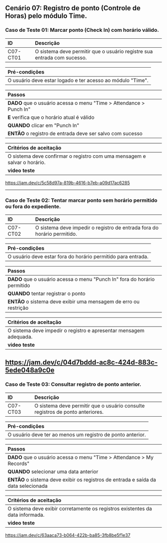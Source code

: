 ## Cenário 07: Registro de ponto (Controle de Horas) pelo módulo Time.

### Caso de Teste 01: Marcar ponto (Check In) com horário válido.

| ID       | Descrição                                                                  |
| :------- | :------------------------------------------------------------------------- |
| C07-CT01 | O sistema deve permitir que o usuário registre sua entrada com sucesso.    |

| **Pré-condições**                                             |
| :------------------------------------------------------------ |
| O usuário deve estar logado e ter acesso ao módulo "Time".    |

| **Passos**                                                        |
| :---------------------------------------------------------------- |
| **DADO** que o usuário acessa o menu \"Time > Attendance > Punch In\" |
| **E** verifica que o horário atual é válido                     |
| **QUANDO** clicar em \"Punch In\"                               |
| **ENTÃO** o registro de entrada deve ser salvo com sucesso      |

| **Critérios de aceitação**                                      |
| :-------------------------------------------------------------- |
| O sistema deve confirmar o registro com uma mensagem e salvar o horário. |
| **video teste**                                                 |
https://jam.dev/c/5c58d97a-819b-4616-b7eb-a09d17ac6285

---

### Caso de Teste 02: Tentar marcar ponto sem horário permitido ou fora do expediente.

| ID       | Descrição                                                                 |
| :------- | :------------------------------------------------------------------------ |
| C07-CT02 | O sistema deve impedir o registro de entrada fora do horário permitido.   |

| **Pré-condições**                                             |
| :------------------------------------------------------------ |
| O usuário deve estar fora do horário permitido para entrada.  |

| **Passos**                                                        |
| :---------------------------------------------------------------- |
| **DADO** que o usuário acessa o menu \"Punch In\" fora do horário permitido |
| **QUANDO** tentar registrar o ponto                             |
| **ENTÃO** o sistema deve exibir uma mensagem de erro ou restrição |

| **Critérios de aceitação**                                      |
| :-------------------------------------------------------------- |
| O sistema deve impedir o registro e apresentar mensagem adequada. |
| **video teste**                                                 |
https://jam.dev/c/04d7bddd-ac8c-424d-883c-5ede048a9c0e
---

### Caso de Teste 03: Consultar registro de ponto anterior.

| ID       | Descrição                                                              |
| :------- | :---------------------------------------------------------------------- |
| C07-CT03 | O sistema deve permitir que o usuário consulte registros de ponto anteriores. |

| **Pré-condições**                                             |
| :------------------------------------------------------------ |
| O usuário deve ter ao menos um registro de ponto anterior.    |

| **Passos**                                                        |
| :---------------------------------------------------------------- |
| **DADO** que o usuário acessa o menu \"Time > Attendance > My Records\" |
| **QUANDO** selecionar uma data anterior                         |
| **ENTÃO** o sistema deve exibir os registros de entrada e saída da data selecionada |

| **Critérios de aceitação**                                      |
| :-------------------------------------------------------------- |
| O sistema deve exibir corretamente os registros existentes da data informada. |
| **video teste**                                                 |
https://jam.dev/c/63aaca73-b064-422b-ba85-3fb8be5f1e37